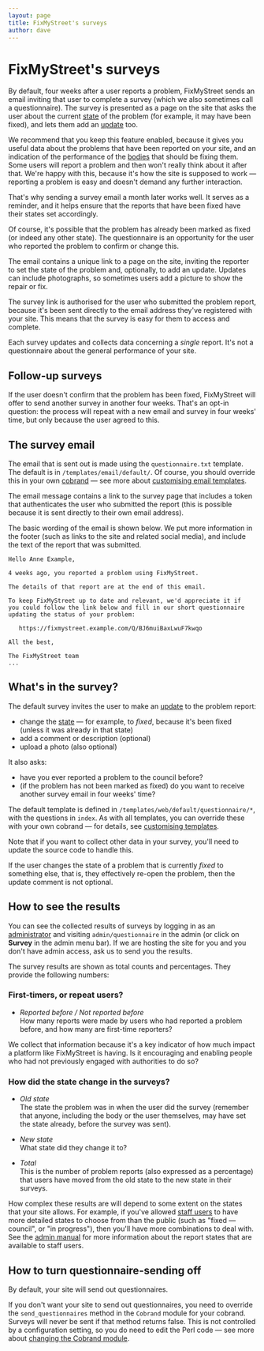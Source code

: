 ```yaml
---
layout: page
title: FixMyStreet's surveys
author: dave
---
```


# FixMyStreet's surveys

<p class="lead">
  By default, four weeks after a user reports a problem, FixMyStreet sends an
  email inviting that user to complete a survey (which we also sometimes call a
  questionnaire). The survey is presented as a page on the site that asks the
  user about the current
  <a href="{{site.baseurl}}glossary/#state" class="glossary__link">state</a>
  of the problem (for example, it may have been fixed), and lets them add an
  <a href="{{site.baseurl}}glossary/#update" class="glossary__link">update</a>
  too.
</p> 
  
We recommend that you keep this feature enabled, because it gives you
useful data about the problems that have been reported on your site, and
an indication of the performance of the 
<a href="{{site.baseurl}}glossary/#body" class="glossary__link">bodies</a>
that should be fixing them. Some users will report a problem and then won't
really think about it after that. We're happy with this, because it's how the
site is supposed to work &mdash; reporting a problem is easy and doesn't demand
any further interaction.

That's why sending a survey email a month later works well. It serves as a
reminder, and it helps ensure that the reports that have been fixed have their
states set accordingly.

Of course, it's possible that the problem has already been marked as fixed (or
indeed any other state). The questionnaire is an opportunity for the user who
reported the problem to confirm or change this.

The email contains a unique link to a page on the site, inviting the reporter
to set the state of the problem and, optionally, to add an update. Updates can
include photographs, so sometimes users add a picture to show the repair or
fix.

The survey link is authorised for the user who submitted the problem report,
because it's been sent directly to the email address they've registered with
your site. This means that the survey is easy for them to access and complete.

Each survey updates and collects data concerning a _single_ report. It's not
a questionnaire about the general performance of your site.

## Follow-up surveys

If the user doesn't confirm that the problem has been fixed, FixMyStreet will
offer to send another survey in another four weeks. That's an opt-in question:
the process will repeat with a new email and survey in four weeks' time, but
only because the user agreed to this.

## The survey email

The email that is sent out is made using the `questionnaire.txt` template. The
default is in `/templates/email/default/`. Of course, you should override this
in your own
<a href="{{site.baseurl}}glossary/#cobrand" class="glossary__link">cobrand</a>
&mdash; see more about 
[customising email templates]({{site.baseurl}}customising/templates/#emails).

The email message contains a link to the survey page that includes a token that
authenticates the user who submitted the report (this is possible because it is
sent directly to their own email address).

The basic wording of the email is shown below. We put more information in the
footer (such as links to the site and related social media), and include the
text of the report that was submitted.

    Hello Anne Example,

    4 weeks ago, you reported a problem using FixMyStreet.

    The details of that report are at the end of this email.

    To keep FixMyStreet up to date and relevant, we'd appreciate it if
    you could follow the link below and fill in our short questionnaire
    updating the status of your problem:

       https://fixmystreet.example.com/Q/BJ6muiBaxLwuF7kwqo

    All the best,

    The FixMyStreet team
    ...

## What's in the survey?

The default survey invites the user to make an
<a href="{{site.baseurl}}glossary/#update" class="glossary__link">update</a>
to the problem report:

   * change the <a href="{{site.baseurl}}glossary/#state" class="glossary__link">state</a>
     &mdash; for example, to _fixed_, because it's been fixed (unless it was
     already in that state)
   * add a comment or description (optional)
   * upload a photo (also optional)

It also asks:

   * have you ever reported a problem to the council before?
   * (if the problem has not been marked as fixed) do you want to receive
     another survey email in four weeks' time?

The default template is defined in `/templates/web/default/questionnaire/*`,
with the questions in `index`. As with all templates, you can override
these with your own cobrand &mdash; for details, see
[customising templates]({{site.baseurl}}customising/templates/#emails).

Note that if you want to collect other data in your survey, you'll need to
update the source code to handle this.

If the user changes the state of a problem that is currently _fixed_ to
something else, that is, they effectively re-open the problem, then the update
comment is not optional.

## How to see the results

You can see the collected results of surveys by logging in as an
<a href="{{site.baseurl}}glossary/#administrator" class="glossary__link">administrator</a>
and visiting `admin/questionnaire` in the admin (or click on **Survey** in the
admin menu bar). If we are hosting the site for you and you don't have admin
access, ask us to send you the results.

The survey results are shown as total counts and percentages. They provide the
following numbers:

### First-timers, or repeat users?

* _Reported before / Not reported before_
  <br>
  How many reports were made by users who had reported a problem before, and
  how many are first-time reporters?
  
We collect that information because it's a key indicator of how much impact a
platform like FixMyStreet is having. Is it encouraging and enabling people who
had not previously engaged with authorities to do so?

### How did the state change in the surveys?

* _Old state_
  <br>
  The state the problem was in when the user did the survey (remember that
  anyone, including the body or the user themselves, may have set the state
  already, before the survey was sent).

* _New state_
  <br>
  What state did they change it to?

* _Total_
  <br>
  This is the number of problem reports (also expressed as a percentage) that
  users have moved from the old state to the new state in their surveys.
  
How complex these results are will depend to some extent on the states that
your site allows. For example, if you've allowed
<a href="{{site.baseurl}}glossary/#staff-user" class="glossary__link">staff users</a>
to have more detailed states to choose from than the public (such as "fixed
&mdash; council", or "in&nbsp;progress"), then you'll have more combinations to
deal with. See the [admin manual]({{site.baseurl}}running/admin_manual/) for more
information about the report states that are available to staff users.

## How to turn questionnaire-sending off

By default, your site will send out questionnaires.

If you don't want your site to send out questionnaires, you need to override
the `send_questionnaires` method in the `Cobrand` module for your cobrand.
Surveys will never be sent if that method returns false. This is not controlled
by a configuration setting, so you do need to edit the Perl code &mdash; see
more about [changing the Cobrand module](customising/cobrand-module).

